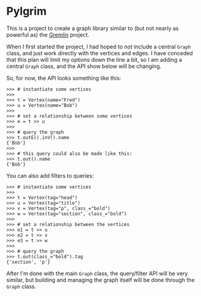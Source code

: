 # Pylgrim

This is a project to create a graph library similar to (but not nearly as
powerful as) the [Gremlin](https://github.com/tinkerpop/gremlin/) project.

When I first started the project, I had hoped to *not* include a central
`Graph` class, and just work directly with the vertices and edges. I
have conceded that this plan will limit my options down the line a bit,
so I am adding a central `Graph` class, and the API show below will be
changing.

So, for now, the API looks something like this:

    >>> # instantiate some vertices
    >>> 
    >>> t = Vertex(name="Fred")
    >>> u = Vertex(name="Bob")
    >>> 
    >>> # set a relationship between some vertices
    >>> e = t >> u
    >>> 
    >>> # query the graph
    >>> t.outE().inV().name
    {'Bob'}
    >>> 
    >>> # this query could also be made like this:
    >>> t.out().name
    {'Bob'}

You can also add filters to queries:

    >>> # instantiate some vertices
    >>> 
    >>> t = Vertex(tag="head")
    >>> u = Vertex(tag="title")
    >>> v = Vertex(tag="p", class_="bold")
    >>> w = Vertex(tag="section", class_="bold")
    >>> 
    >>> # set a relationship between the vertices
    >>> e1 = t >> u
    >>> e2 = t >> v
    >>> e3 = t >> w
    >>> 
    >>> # query the graph
    >>> t.out(class_="bold").tag
    {'section', 'p'}

After I'm done with the main `Graph` class, the query/filter API will be
very similar, but building and managing the graph itself will be done
through the `Graph` class.


